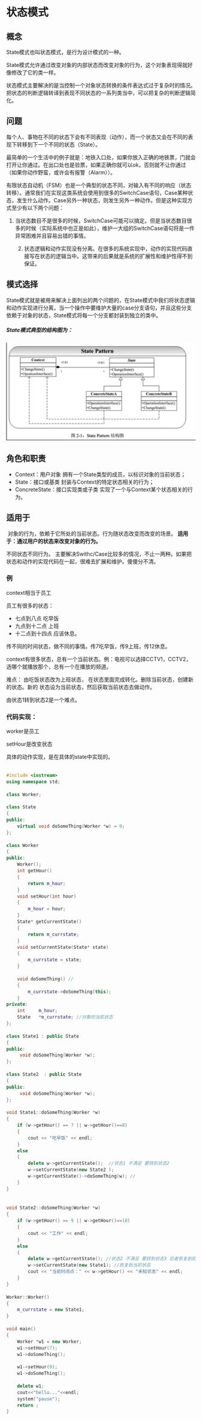 # 状态模式

## 概念

State模式也叫状态模式，是行为设计模式的一种。

State模式允许通过改变对象的内部状态而改变对象的行为，这个对象表现得就好像修改了它的类一样。 

状态模式主要解决的是当控制一个对象状态转换的条件表达式过于复杂时的情况。把状态的判断逻辑转译到表现不同状态的一系列类当中，可以把复杂的判断逻辑简化。

## 问题

​	每个人、事物在不同的状态下会有不同表现（动作），而一个状态又会在不同的表现下转移到下一个不同的状态（State）。

​	最简单的一个生活中的例子就是：地铁入口处，如果你放入正确的地铁票，门就会打开让你通过。在出口处也是验票，如果正确你就可以ok，否则就不让你通过（如果你动作野蛮，或许会有报警（Alarm））。

​	有限状态自动机（FSM）也是一个典型的状态不同，对输入有不同的响应（状态转移）。通常我们在实现这类系统会使用到很多的SwitchCase语句，Case某种状态，发生什么动作。Case另外一种状态，则发生另外一种动作。但是这种实现方式至少有以下两个问题：

1. 当状态数目不是很多的时候，SwitchCase可能可以搞定。但是当状态数目很多的时候（实际系统中也正是如此），维护一大组的SwitchCase语句将是一件异常困难并且容易出错的事情。

 	2. 状态逻辑和动作实现没有分离。在很多的系统实现中，动作的实现代码直接写在状态的逻辑当中。这带来的后果就是系统的扩展性和维护性得不到保证。

## 模式选择

State模式就是被用来解决上面列出的两个问题的，在State模式中我们将状态逻辑和动作实现进行分离，当一个操作中要维护大量的case分支语句，并且这些分支依赖于对象的状态，State模式将每一个分支都封装到独立的类中。

##### State模式典型的结构图为：

![image-20200616101352548](assets/image-20200616101352548.png)

## 角色和职责

- Context：用户对象
  拥有一个State类型的成员，以标识对象的当前状态； 
- State：接口或基类
  封装与Context的特定状态相关的行为； 
- ConcreteState：接口实现类或子类
  实现了一个与Context某个状态相关的行为。 

## 适用于

​	对象的行为，依赖于它所处的当前状态。行为随状态改变而改变的场景。
**适用于：通过用户的状态来改变对象的行为。**

不同状态不同行为。
主要解决Swithc/Case比较多的情况，不止一两种。如果把状态和动作的实现代码在一起，很难去扩展和维护。傻傻分不清。

### 例

context相当于员工 

员工有很多的状态：

- 七点到八点               吃早饭
- 九点到十二点           上班 
- 十二点到十四点        应该休息。

传不同的时间状态，做不同的事情。传7吃早饭，传9上班，传12休息。

context有很多状态，总有一个当前状态。例：电视可以选择CCTV1，CCTV2，选哪个就播放那个，总有一个在播放的频道。

难点：
由吃饭状态改为上班状态， 在状态里面完成转化。删除当前状态，创建新的状态。新的 状态设为当前状态，然后获取当前状态去做动作。

由状态1转到状态2是一个难点。

### 代码实现：

worker是员工

setHour是改变状态

具体的动作实现，是在具体的state中实现的。



```c++

#include <iostream>
using namespace std;

class Worker;

class State
{
public:
	virtual void doSomeThing(Worker *w) = 0;
};

class Worker  
{
public:
	Worker();
	int getHour()
	{
		return m_hour;
	}
	void setHour(int hour)
	{
		m_hour = hour;
	}
	State* getCurrentState()
	{
		return m_currstate;
	}
	void setCurrentState(State* state)
	{
		m_currstate = state;
	}

	void doSomeThing() //
	{
		m_currstate->doSomeThing(this);
	}
private:
	int		m_hour;
	State	*m_currstate; //对象的当前状态
};

class State1 : public State
{
public:
	 void doSomeThing(Worker *w);
};

class State2  : public State
{
public:
	 void doSomeThing(Worker *w);
};

void State1::doSomeThing(Worker *w)
{
	if (w->getHour() == 7 || w->getHour()==8)
	{
		cout << "吃早饭" << endl; 
	}
	else
	{ 
		delete w->getCurrentState();  //状态1 不满足 要转到状态2
		w->setCurrentState(new State2 );
		w->getCurrentState()->doSomeThing(w); //
	}
}


void State2::doSomeThing(Worker *w)
{
	if (w->getHour() == 9 || w->getHour()==10)
	{
		cout << "工作" << endl; 
	}
	else 
	{
		delete w->getCurrentState(); //状态2 不满足 要转到状态3 后者恢复到初始化状态
		w->setCurrentState(new State1); //恢复到当初状态
		cout << "当前时间点：" << w->getHour() << "未知状态" << endl;
	}
}

Worker::Worker()
{
	m_currstate = new State1;
}

void main()
{
	Worker *w1 = new Worker;
	w1->setHour(7);
	w1->doSomeThing();

	w1->setHour(9);
	w1->doSomeThing();

	delete w1;
	cout<<"hello..."<<endl;
	system("pause");
	return ;
}
```